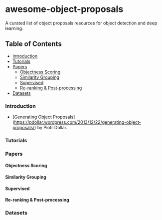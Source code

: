 # awesome-object-proposals

A curated list of object proposals resources for object detection and deep learning.

## Table of Contents
- [Introduction](#introduction)
- [Tutorials](#tutorials)
- [Papers](#papers)
  - [Objectness Scoring](#objectness-scoring)
  - [Similarity Grouping](#similarity-grouping)
  - [Supervised](#supervised)
  - [Re-ranking & Post-processing](#re-ranking-post-processing)
- [Datasets](#datasets)
  
### Introduction
* [Generating Object Proposals] (https://pdollar.wordpress.com/2013/12/22/generating-object-proposals/) by Piotr Dollar.

### Tutorials

### Papers

#### Objectness Scoring

#### Similarity Grouping

#### Supervised

#### Re-ranking & Post-processing

### Datasets
